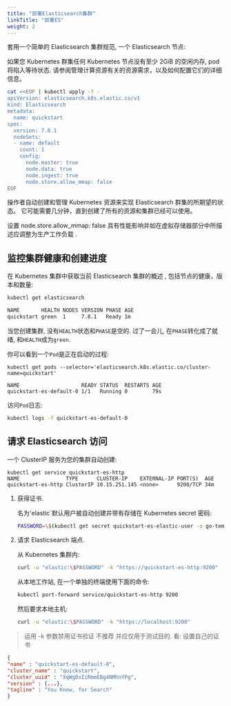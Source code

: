 ```yaml
---
title: "部署Elasticsearch集群"
linkTitle: "部署ES"
weight: 2
---
```


套用一个简单的 Elasticsearch 集群规范, 一个 Elasticsearch 节点:

如果您 Kubernetes 群集任何 Kubernetes 节点没有至少 2GiB 的空闲内存, pod 将陷入等待状态.
请参阅管理计算资源有关的资源需求，以及如何配置它们的详细信息。

```sh
cat <<EOF | kubectl apply -f -
apiVersion: elasticsearch.k8s.elastic.co/v1
kind: Elasticsearch
metadata:
  name: quickstart
spec:
  version: 7.8.1
  nodeSets:
  - name: default
    count: 1
    config:
      node.master: true
      node.data: true
      node.ingest: true
      node.store.allow_mmap: false
EOF
```

操作者自动创建和管理 Kubernetes 资源来实现 Elasticsearch 群集的所期望的状态。
它可能需要几分钟，直到创建了所有的资源和集群已经可以使用。

设置 node.store.allow_mmap: false 具有性能影响并如在虚拟存储器部分中所描述应调整为生产工作负载 .

## 监控集群健康和创建进度

在 Kubernetes 集群中获取当前 Elasticsearch 集群的概述 , 包括节点的健康，版本和数量:

```sh
kubectl get elasticsearch

NAME       HEALTH NODES VERSION PHASE AGE
quickstart green  1     7.8.1   Ready 1m
```

当您创建集群, 没有`HEALTH`状态和`PHASE`是空的.
过了一会儿, 在`PHASE`转化成了就绪, 和`HEALTH`成为`green`.

你可以看到一个`Pod`是正在启动的过程:

```
kubectl get pods --selector='elasticsearch.k8s.elastic.co/cluster-name=quickstart'

NAME                    READY STATUS  RESTARTS AGE
quickstart-es-default-0 1/1   Running 0        79s
```

访问`Pod`日志:

```sh
kubectl logs -f quickstart-es-default-0
```

## 请求 Elasticsearch 访问

一个 ClusterIP 服务为您的集群自动创建:

```
kubectl get service quickstart-es-http
NAME               TYPE      CLUSTER-IP    EXTERNAL-IP PORT(S)  AGE
quickstart-es-http ClusterIP 10.15.251.145 <none>      9200/TCP 34m
```

1. 获得证书.

   名为'elastic`默认用户被自动创建并带有存储在 Kubernetes secret 密码:

   ```sh
   PASSWORD=\$(kubectl get secret quickstart-es-elastic-user -o go-template='{{.data.elastic | base64decode}}')
   ```

2. 请求 Elasticsearch 端点.

   从 Kubernetes 集群内:

   ```sh
   curl -u "elastic:\$PASSWORD" -k "https://quickstart-es-http:9200"
   ```

   从本地工作站, 在一个单独的终端使用下面的命令:

   ```sh
   kubectl port-forward service/quickstart-es-http 9200
   ```

   然后要求本地主机:

   ```sh
   curl -u "elastic:\$PASSWORD" -k "https://localhost:9200"
   ```

> 运用 -k 参数禁用证书验证 不推荐 并应仅用于测试目的. 看: 设置自己的证书

```json
{
"name" : "quickstart-es-default-0",
"cluster_name" : "quickstart",
"cluster_uuid" : "XqWg0xIiRmmEBg4NMhnYPg",
"version" : {...},
"tagline" : "You Know, for Search"
}
```
